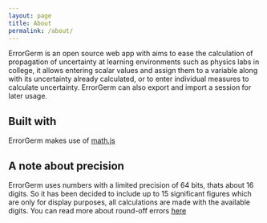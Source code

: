 ```yaml
---
layout: page
title: About
permalink: /about/
---
```


<p>ErrorGerm is an open source web app with aims to ease the calculation of propagation of uncertainty
at learning environments such as physics labs in college, it allows entering scalar values and assign them
to a variable along with its uncertainty already calculated, or to enter individual measures to calculate uncertainty.
ErrorGerm can also export and import a session for later usage.</p>

<h2>Built with</h2>
ErrorGerm makes use of <a href="https://mathjs.org/" target="_blank">math.js</a>

<h2>A note about precision</h2>
ErrorGerm uses numbers with a limited precision of 64 bits, thats about 16 digits. 
So it has been decided to include up to 15 significant figures which are only for display purposes, 
all calculations are made with the available digits. You can read more about round-off errors <a href="https://mathjs.org/docs/datatypes/numbers.html#roundoff-errors" target="_blank">here</a>
